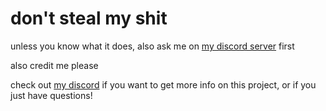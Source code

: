 # don't steal my shit

unless you know what it does, also ask me on [my discord server](https://discord.gg/uUaGtMVkhD) first

also credit me please

check out [my discord](https://discord.gg/uUaGtMVkhD) if you want to get more info on this project, or if you just have questions!
